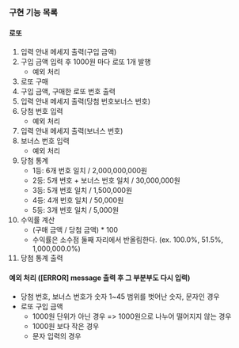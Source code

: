 ### 구현 기능 목록

#### 로또
1. 입력 안내 메세지 출력(구입 금액)
2. 구입 금액 입력 후 1000원 마다 로또 1개 발행
   - 예외 처리
3. 로또 구매
4. 구입 금액, 구매한 로또 번호 출력
5. 입력 안내 메세지 출력(당첨 번호보너스 번호)
6. 당첨 번호 입력
   - 예외 처리
7. 입력 안내 메세지 출력(보너스 번호)
8. 보너스 번호 입력
   - 예외 처리
9. 당첨 통계
   - 1등: 6개 번호 일치 / 2,000,000,000원
   - 2등: 5개 번호 + 보너스 번호 일치 / 30,000,000원
   - 3등: 5개 번호 일치 / 1,500,000원
   - 4등: 4개 번호 일치 / 50,000원
   - 5등: 3개 번호 일치 / 5,000원
10. 수익률 계산
    - (구매 금액 / 당첨 금액) * 100
    - 수익률은 소수점 둘째 자리에서 반올림한다. (ex. 100.0%, 51.5%, 1,000,000.0%)
11. 당첨 통계 출력

#### 예외 처리 ([ERROR] message 출력 후 그 부분부도 다시 입력)
- 당첨 번호, 보너스 번호가 숫자 1~45 범위를 벗어난 숫자, 문자인 경우
- 로또 구입 금액
  - 1000원 단위가 아닌 경우 => 1000원으로 나누어 떨어지지 않는 경우
  - 1000원 보다 작은 경우
  - 문자 입력의 경우